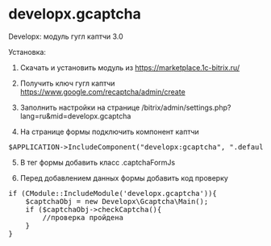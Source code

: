 # developx.gcaptcha

Developx: модуль гугл каптчи 3.0

Установка:
1) Скачать и установить модуль из https://marketplace.1c-bitrix.ru/

2) Получить ключ гугл каптчи https://www.google.com/recaptcha/admin/create

3) Заполнить настройки на странице /bitrix/admin/settings.php?lang=ru&mid=developx.gcaptcha

4) На странице формы подключить компонент каптчи 
<pre>
$APPLICATION->IncludeComponent("developx:gcaptcha", ".default", array(), false);
</pre>

5) В тег формы добавить класс .captchaFormJs
<form class="captchaFormJs"></form>

6) Перед добавлением данных формы добавить код проверку
<pre>
if (CModule::IncludeModule('developx.gcaptcha')){
    $captchaObj = new Developx\Gcaptcha\Main();
    if ($captchaObj->checkCaptcha(){
        //проверка пройдена
    }
}
</pre>